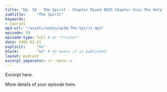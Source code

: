 ```yaml
---
title: "Ep. 10 - The Spirit - Chapter Mixed 0025 Chapter Xxiv The Holy Spirit In The Churchlocal The Gl"
subtitle:     "The Spirit"
keywords:
- course1
mp3-url: "/assets/audio/ep10-The-Spirit.mp3"
episode: 10
episode-type: full # or "trailer"
date: 1995-01-21
explicit:     "no"
block:        "no" # no means it is published
layout: podcast
excerpt_separator: <!--more-->
---
```

Excerpt here.
<!--more-->

More details of your episode here.
